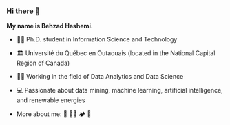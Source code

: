 ### Hi there 👋
**My name is Behzad Hashemi.**
- :man_student: Ph.D. student in Information Science and Technology
- :classical_building: Université du Québec en Outaouais (located in the National Capital Region of Canada)
- :man_technologist: Working in the field of Data Analytics and Data Science
- :computer: Passionate about data mining, machine learning, artificial intelligence, and renewable energies

- More about me: :violin: :artist: :camping: :bicyclist:


<!--
**Behzad-h/Behzad-h** is a ✨ _special_ ✨ repository because its `README.md` (this file) appears on your GitHub profile.

Here are some ideas to get you started:

- 🔭 I’m currently working on ...
- 🌱 I’m currently learning ...
- 👯 I’m looking to collaborate on ...
- 🤔 I’m looking for help with ...
- 💬 Ask me about ...
- 📫 How to reach me: ...
- 😄 Pronouns: ...
- ⚡ Fun fact: ...
-->
